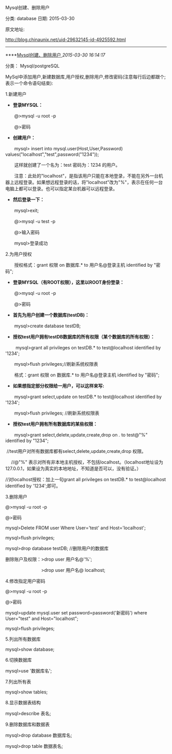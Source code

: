 Mysql创建、删除用户

分类: database
日期: 2015-03-30

原文地址: 

http://blog.chinaunix.net/uid-29632145-id-4925592.html

------

****[Mysql创建、删除用户 ]()*2015-03-30 16:14:17*

分类： Mysql/postgreSQL

MySql中添加用户,新建数据库,用户授权,删除用户,修改密码(注意每行后边都跟个;表示一个命令语句结束):

1.新建用户

- **登录MYSQL：**

　　@>mysql -u root -p

　　@>密码

- **创建用户：**

　　mysql> insert into mysql.user(Host,User,Password) values("localhost","test",password("1234"));

　　这样就创建了一个名为：test 密码为：1234 的用户。

　　注意：此处的"localhost"，是指该用户只能在本地登录，不能在另外一台机器上远程登录。如果想远程登录的话，将"localhost"改为"%"，表示在任何一台电脑上都可以登录。也可以指定某台机器可以远程登录。

- **然后登录一下：**

　　mysql>exit;

　　@>mysql -u test -p

　　@>输入密码

　　mysql>登录成功

2.为用户授权

　　授权格式：grant 权限 on 数据库.* to 用户名@登录主机 identified by "密码";　

- **登录MYSQL（有ROOT权限），这里以ROOT身份登录：**

　　@>mysql -u root -p

　　@>密码

- **首先为用户创建一个数据库(testDB)：**

　　mysql>create database testDB;

- **授权test用户拥有testDB数据库的所有权限（某个数据库的所有权限）：**

　　 mysql>grant all privileges on testDB.* to test@localhost identified by '1234';

 　　mysql>flush privileges;//刷新系统权限表

　　格式：grant 权限 on 数据库.* to 用户名@登录主机 identified by "密码";　

- **如果想指定部分权限给一用户，可以这样来写:**

　　mysql>grant select,update on testDB.* to test@localhost identified by '1234';

　　mysql>flush privileges; //刷新系统权限表

- **授权test用户拥有所有数据库的某些权限：** 　 

　　mysql>grant select,delete,update,create,drop on *.* to test@"%" identified by "1234";

​     //test用户对所有数据库都有select,delete,update,create,drop 权限。

　 //@"%" 表示对所有非本地主机授权，不包括localhost。（localhost地址设为127.0.0.1，如果设为真实的本地地址，不知道是否可以，没有验证。）

//对localhost授权：加上一句grant all privileges on testDB.* to test@localhost identified by '1234';即可。

3.删除用户

 @>mysql -u root -p

 @>密码

 mysql>Delete FROM user Where User='test' and Host='localhost';

 mysql>flush privileges;

 mysql>drop database testDB; //删除用户的数据库

删除账户及权限：>drop user 用户名@'%';

　　　　　　　　>drop user 用户名@ localhost; 

4.修改指定用户密码

  @>mysql -u root -p

  @>密码

  mysql>update mysql.user set password=password('新密码') where User="test" and Host="localhost";

  mysql>flush privileges;

5.列出所有数据库

mysql>show database;

6.切换数据库

mysql>use '数据库名';

7.列出所有表

mysql>show tables;

8.显示数据表结构

mysql>describe 表名;

9.删除数据库和数据表

mysql>drop database 数据库名;

mysql>drop table 数据表名;

 